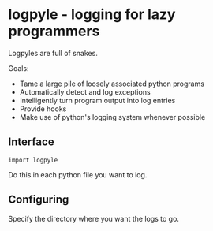 
logpyle - logging for lazy programmers
======================================

Logpyles are full of snakes.

Goals:

 - Tame a large pile of loosely associated python programs
 - Automatically detect and log exceptions
 - Intelligently turn program output into log entries
 - Provide hooks
 - Make use of python's logging system whenever possible

## Interface

`
import logpyle
`

Do this in each python file you want to log.

## Configuring

Specify the directory where you want the logs to go.

